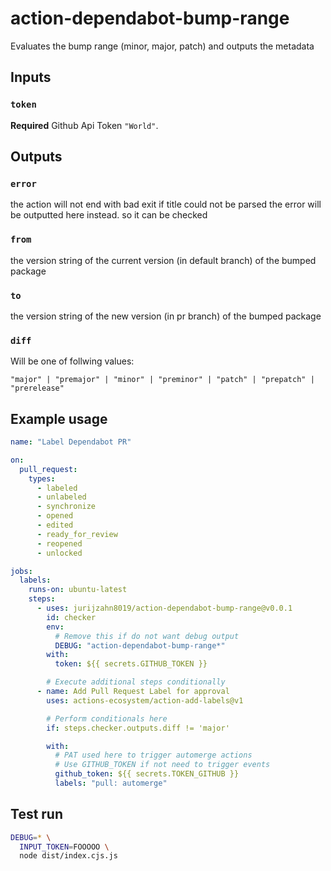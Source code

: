 # action-dependabot-bump-range

Evaluates the bump range (minor, major, patch) and outputs the metadata

## Inputs

### `token`

**Required** Github Api Token `"World"`.

## Outputs

### `error`

the action will not end with bad exit if title could not be parsed
the error will be outputted here instead. so it can be checked

### `from`

the version string of the current version (in default branch) of the bumped package

### `to`

the version string of the new version (in pr branch) of the bumped package

### `diff`

Will be one of follwing values:

`"major" | "premajor" | "minor" | "preminor" | "patch" | "prepatch" | "prerelease"`

## Example usage

```yaml
name: "Label Dependabot PR"

on:
  pull_request:
    types:
      - labeled
      - unlabeled
      - synchronize
      - opened
      - edited
      - ready_for_review
      - reopened
      - unlocked

jobs:
  labels:
    runs-on: ubuntu-latest
    steps:
      - uses: jurijzahn8019/action-dependabot-bump-range@v0.0.1
        id: checker
        env:
          # Remove this if do not want debug output
          DEBUG: "action-dependabot-bump-range*"
        with:
          token: ${{ secrets.GITHUB_TOKEN }}

        # Execute additional steps conditionally
      - name: Add Pull Request Label for approval
        uses: actions-ecosystem/action-add-labels@v1

        # Perform conditionals here
        if: steps.checker.outputs.diff != 'major'

        with:
          # PAT used here to trigger automerge actions
          # Use GITHUB_TOKEN if not need to trigger events
          github_token: ${{ secrets.TOKEN_GITHUB }}
          labels: "pull: automerge"
```

## Test run

```bash
DEBUG=* \
  INPUT_TOKEN=FOOOOO \
  node dist/index.cjs.js
```
